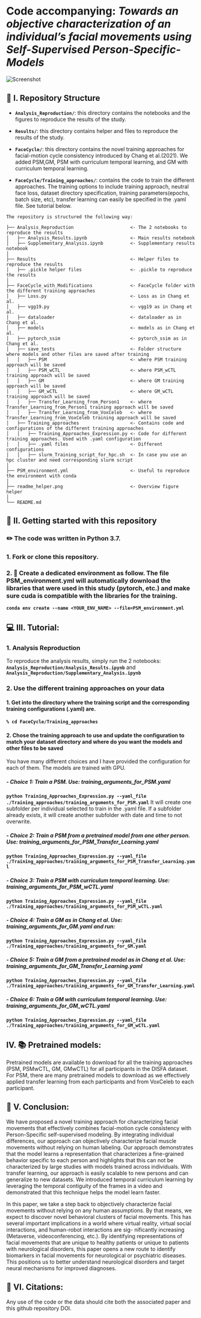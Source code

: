 # Code accompanying: *Towards an objective characterization of an individual’s facial movements using Self-Supervised Person-Specific-Models*

![Screenshot](readme_helper.png)

## 📂 I. Repository Structure

- **`Analysis_Reproduction/`**: this directory contains the notebooks and the figures to reproduce the results of the study.

- **`Results/`**: this directory contains helper and files to reproduce the results of the study.

- **`FaceCycle/`**: this directory contains the novel training approaches for facial-motion cycle consistency introduced by Chang et al.(2021). We added PSM,GM, PSM with curriculum temporal learning, and GM with curriculum temporal learning.

-  **`FaceCycle/Training_approaches/`**:  contains the code to train the different approaches. The training options to include training approach, neutral face loss, dataset directory specification, training parameters(epochs, batch size, etc), transfer learning can easily be specified in the .yaml file. See tutorial below.

```
The repository is structured the following way:

├── Analysis_Reproduction                     <- The 2 notebooks to reproduce the results
│   ├── Analysis_Results.ipynb                <- Main results notebook
│   ├── Supplementary_Analysis.ipynb          <- Supplementary results notebook
│
├── Results                                   <- Helper files to reproduce the results
│   ├── .pickle helper files                  <- .pickle to reproduce the results
│
├── FaceCycle_with_Modifications              <- FaceCycle folder with the different training approaches
│   ├── Loss.py                               <- Loss as in Chang et al.               
│   ├── vgg19.py                              <- vgg19 as in Chang et al.  
│   ├── dataloader                            <- dataloader as in Chang et al.
│   ├── models                                <- models as in Chang et al.
│   ├── pytorch_ssim                          <- pytorch_ssim as in Chang et al.
│   ├── save_tests                            <- Folder structure where models and other files are saved after training
│   │   ├── PSM                               <- where PSM training approach will be saved
│   │   ├── PSM_wCTL                          <- where PSM_wCTL training approach will be saved
│   │   ├── GM                                <- where GM training approach will be saved
│   │   ├── GM_wCTL                           <- where GM_wCTL training approach will be saved
│   │   ├── Transfer_Learning_from_Person1    <- where Transfer_Learning_from_Person1 training approach will be saved
│   │   ├── Transfer_Learning_from_VoxCeleb   <- where Transfer_Learning_from_VoxCeleb training approach will be saved
│   ├── Training_approaches                   <- Contains code and configurations of the different training approaches
│   │   ├── Training_Approaches_Expression.py <- Code for different training approaches. Used with .yaml configuration
│   │   ├── .yaml files                       <- Different configurations 
│   │   ├── slurm_Training_script_for_hpc.sh  <- In case you use an hpc cluster and need corresponding slurm script
│ 
├── PSM_environment.yml                       <- Useful to reproduce the environment with conda
│
├── readme_helper.png                         <- Overview figure helper
│
└── README.md

```
## 🚀 II. Getting started with this repository

### ✏️ The code was written in Python 3.7.

### 1. Fork or clone this repository.

### 2. 🔨 Create a dedicated environment as follow. The file PSM_environment.yml will automatically download the libraries that were used in this study (pytorch, etc.) and make sure cuda is compatible with the libraries for the training.

**`conda env create --name <YOUR_ENV_NAME> --file=PSM_environment.yml`**

## 💻 III. Tutorial:

### 1. Analysis Reproduction
To reproduce the analysis results, simply run the 2 notebooks: **`Analysis_Reproduction/Analysis_Results.ipynb`** and **`Analysis_Reproduction/Supplementary_Analysis.ipynb`**

### 2. Use the different training approaches on your data

#### 1. Get into the directory where the training script and the corresponding training configurations (.yaml) are.

**`% cd FaceCycle/Training_approaches`**

#### 2. Chose the training approach to use and update the configuration to match your dataset directory and where do you want the models and other files to be saved
You have many different choices and I have provided the configuration for each of them. The models are trained with GPU.
##### - Choice 1: Train a PSM. Use: training_arguments_for_PSM.yaml
**`python Training_Approaches_Expression.py --yaml_file ./Training_approaches/training_arguments_for_PSM.yaml`**
It will create one subfolder per individual selected to train in the .yaml file. If a subfolder already exists, it will create another subfolder with date and time to not overwrite.
##### - Choice 2: Train a PSM from a pretrained model from one other person. Use: training_arguments_for_PSM_Transfer_Learning.yaml
**`python Training_Approaches_Expression.py --yaml_file ./Training_approaches/training_arguments_for_PSM_Transfer_Learning.yaml`**
##### - Choice 3: Train a PSM with curriculum temporal learning. Use: training_arguments_for_PSM_wCTL.yaml
**`python Training_Approaches_Expression.py --yaml_file ./Training_approaches/training_arguments_for_PSM_wCTL.yaml`**
##### - Choice 4: Train a GM as in Chang et al. Use: training_arguments_for_GM.yaml and run:
**`python Training_Approaches_Expression.py --yaml_file ./Training_approaches/training_arguments_for_GM.yaml`**
##### - Choice 5: Train a GM from a pretrained model as in Chang et al. Use: training_arguments_for_GM_Transfer_Learning.yaml
**`python Training_Approaches_Expression.py --yaml_file ./Training_approaches/training_arguments_for_GM_Transfer_Learning.yaml`**
##### - Choice 6: Train a GM with curriculum temporal learning. Use: training_arguments_for_GM_wCTL.yaml
**`python Training_Approaches_Expression.py --yaml_file ./Training_approaches/training_arguments_for_GM_wCTL.yaml`**

## IV. 📚 Pretrained models:
Pretrained models are available to download for all the training approaches (PSM, PSMwCTL, GM, GMwCTL) for all participants in the DISFA dataset.
For PSM, there are many pretrained models to download as we effectively applied transfer learning from each participants and from VoxCeleb to each participant.
## 📗 V. Conclusion:
We have proposed a novel training approach for characterizing facial movements that effectively combines facial-motion cycle consistency with Person-Specific self-supervised modeling. By integrating individual differences, our approach can objectively characterize facial muscle movements without relying on human labeling. Our approach demonstrates that the model learns a representation that characterizes a fine-grained behavior specific to each person and highlights that this can not be characterized by large studies with models trained across individuals. With transfer learning, our approach is easily scalable to new persons and can generalize to new datasets. We introduced temporal curriculum learning by leveraging the temporal contiguity of the frames in a video and demonstrated that this technique helps the model learn faster.

In this paper, we take a step back to objectively characterize facial movements without relying on any human assumptions. By that means, we expect to discover novel behavioral clusters of facial movements. This has several important implications in a world where virtual reality, virtual social interactions, and human-robot interactions are sig- nificantly increasing (Metaverse, videoconferencing, etc.). By identifying representations of facial movements that are unique to healthy patients or unique to patients with neurological disorders, this paper opens a new route to identify biomarkers in facial movements for neurological or psychiatric diseases. This positions us to better understand neurological disorders and target neural mechanisms for improved diagnoses.

## 📌 VI. Citations:
Any use of the code or the data should cite both the associated paper and this github repository DOI.